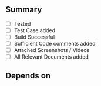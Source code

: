 <!--
  Thanks for submitting a pull request!
  We appreciate you spending the time to work on these changes. Please provide enough information so that others can review your pull request. 
-->

## Summary

<!--
 Explain the **motivation** of this Pull Request
-->

- [ ] Tested
- [ ] Test Case added
- [ ] Build Successful
- [ ] Sufficient Code comments added
- [ ] Attached Screenshots / Videos <!-- if the PR contains UI changed, fixes, improvements -->
- [ ] All Relevant Documents added

## Depends on

<!--- Does this PR depend on another PR that should be merged first or at the same time -->
